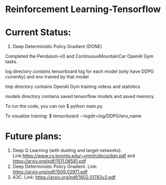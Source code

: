 # Reinforcement Learning-Tensorflow

# Current Status:
1. Deep Deterministic Policy Gradient (DONE)

Completed the Pendulum-v0 and ContinuousMountainCar OpenAI Gym tasks.

log directory contains tensorboard log for each model (only have DDPG currently) and env trained by that model

tmp directory contains OpenAI Gym training videos and statistics

models directory contains saved tensorflow models and saved memory.

To run the code, you can run
    $ python main.py

To visualize training:
    $ tensorboard --logdir=log/DDPG/env_name

    

# Future plans:
1. Deep Q Learning (with dueling and target networks). Link:https://www.cs.toronto.edu/~vmnih/docs/dqn.pdf and https://arxiv.org/pdf/1511.06581.pdf
2. Deep Deterministic Policy Gradient. Link: https://arxiv.org/pdf/1509.02971.pdf
3. A3C. Link: https://arxiv.org/pdf/1602.01783v2.pdf
